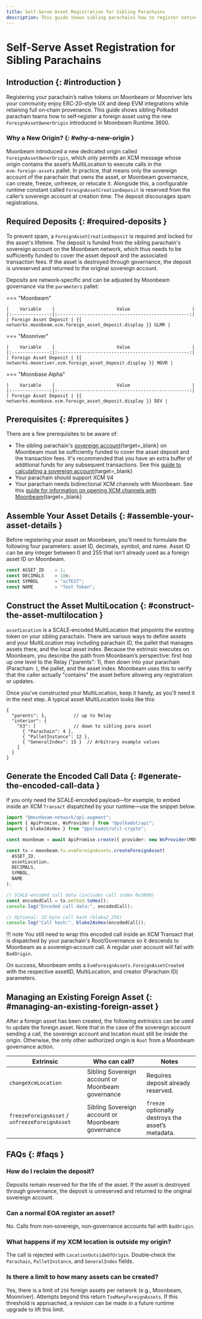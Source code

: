 ```yaml
---
title: Self-Serve Asset Registration for Sibling Parachains
description: This guide shows sibling parachains how to register native tokens as foreign assets on Moonbeam via ForeignAssetOwnerOrigin to unlock ERC-20 UX on Moonbeam.
---
```


# Self-Serve Asset Registration for Sibling Parachains

## Introduction {: #introduction }

Registering your parachain’s native tokens on Moonbeam or Moonriver lets your community enjoy ERC‑20–style UX and deep EVM integrations while retaining full on‑chain provenance. This guide shows sibling Polkadot parachain teams how to self‑register a foreign asset using the new `ForeignAssetOwnerOrigin` introduced in Moonbeam Runtime 3600.

### Why a New Origin? {: #why-a-new-origin }

Moonbeam introduced a new dedicated origin called `ForeignAssetOwnerOrigin`, which only permits an XCM message whose origin contains the asset’s MultiLocation to execute calls in the `evm‑foreign‑assets` pallet. In practice, that means only the sovereign account of the parachain that owns the asset, or Moonbeam governance, can create, freeze, unfreeze, or relocate it. Alongside this, a configurable runtime constant called `ForeignAssetCreationDeposit` is reserved from the caller’s sovereign account at creation time. The deposit discourages spam registrations.

## Required Deposits {: #required-deposits }

To prevent spam, a `ForeignAssetCreationDeposit` is required and locked for the asset's lifetime. The deposit is funded from the sibling parachain's sovereign account on the Moonbeam network, which thus needs to be sufficiently funded to cover the asset deposit and the associated transaction fees. If the asset is destroyed through governance, the deposit is unreserved and returned to the original sovereign account.

Deposits are network‑specific and can be adjusted by Moonbeam governance via the `parameters` pallet:

=== "Moonbeam"

    |    Variable    |                       Value                       |
    |:--------------:|:-------------------------------------------------:|
    | Foreign Asset Deposit | {{ networks.moonbeam.xcm.foreign_asset_deposit.display }} GLMR |
=== "Moonriver"

    |    Variable    |                       Value                       |
    |:--------------:|:-------------------------------------------------:|
    | Foreign Asset Deposit | {{ networks.moonriver.xcm.foreign_asset_deposit.display }} MOVR |
=== "Moonbase Alpha"

    |    Variable    |                       Value                       |
    |:--------------:|:-------------------------------------------------:|
    | Foreign Asset Deposit | {{ networks.moonbase.xcm.foreign_asset_deposit.display }} DEV |

## Prerequisites {: #prerequisites }

There are a few prerequisites to be aware of: 

- The sibling parachain's [sovereign account](/builders/interoperability/xcm/core-concepts/sovereign-accounts/){target=\_blank} on Moonbeam must be sufficiently funded to cover the asset deposit and the transaction fees. It's recommended that you have an extra buffer of additional funds for any subsequent transactions. See this [guide to calculating a sovereign account](/builders/interoperability/xcm/core-concepts/sovereign-accounts/){target=\_blank}
- Your parachain should support XCM V4
- Your parachain needs bidirectional XCM channels with Moonbeam. See this [guide for information on opening XCM channels with Moonbeam](/builders/interoperability/xcm/xc-registration/xc-integration/){target=\_blank} 

## Assemble Your Asset Details {: #assemble-your-asset-details }

Before registering your asset on Moonbeam, you'll need to formulate the following four parameters: asset ID, decimals, symbol, and name. Asset ID can be any integer between 0 and 255 that isn't already used as a foreign asset ID on Moonbeam. 

```typescript
const ASSET_ID    = 1;
const DECIMALS    = 18n;
const SYMBOL      = "xcTEST";
const NAME        = "Test Token";
```

## Construct the Asset MultiLocation {: #construct-the-asset-multilocation }

`assetLocation` is a SCALE‑encoded MultiLocation that pinpoints the existing token on your sibling parachain. There are various ways to define assets and your MultiLocation may including parachain ID, the pallet that manages assets there, and the local asset index. Because the extrinsic executes on Moonbeam, you describe the path from Moonbeam’s perspective: first hop up one level to the Relay ("parents": 1), then down into your parachain (Parachain: <paraId>), the pallet, and the asset index. Moonbeam uses this to verify that the caller actually "contains" the asset before allowing any registration or updates.

Once you've constructed your MultiLocation, keep it handy, as you'll need it in the next step. A typical asset MultiLocation looks like this:

```jsonc
{
  "parents": 1,          // up to Relay
  "interior": {
    "X3": [              // down to sibling para asset
      { "Parachain": 4 },
      { "PalletInstance": 12 },
      { "GeneralIndex": 15 }  // Arbitrary example values
    ]
  }
}
```

## Generate the Encoded Call Data {: #generate-the-encoded-call-data }

If you only need the SCALE‑encoded payload—for example, to embed inside an XCM `Transact` dispatched by your runtime—use the snippet below.

```typescript
import "@moonbeam-network/api-augment";
import { ApiPromise, WsProvider } from "@polkadot/api";
import { blake2AsHex } from "@polkadot/util-crypto";

const moonbeam = await ApiPromise.create({ provider: new WsProvider(MOONBEAM_WSS) });

const tx = moonbeam.tx.evmForeignAssets.createForeignAsset(
  ASSET_ID,
  assetLocation,
  DECIMALS,
  SYMBOL,
  NAME
);

// SCALE‑encoded call data (includes call index 0x3800)
const encodedCall = tx.method.toHex();
console.log("Encoded call data:", encodedCall);

// Optional: 32‑byte call hash (blake2_256)
console.log("Call hash:", blake2AsHex(encodedCall));
```

!!! note
	You still need to wrap this encoded call inside an XCM Transact that is dispatched by your parachain's Root/Governance so it descends to Moonbeam as a sovereign‑account call. A regular user account will fail with `BadOrigin`.

On success, Moonbeam emits a `EvmForeignAssets.ForeignAssetCreated` with the respective assetID, MultiLocation, and creator (Parachain ID) parameters. 

## Managing an Existing Foreign Asset {: #managing-an-existing-foreign-asset }

After a foreign asset has been created, the following extrinsics can be used to update the foreign asset. Note that in the case of the sovereign account sending a call, the sovereign account and location must still be inside the origin. Otherwise, the only other authorized origin is `Root` from a Moonbeam governance action. 

| Extrinsic                                     | Who can call?                                    | Notes                                                 |
|-----------------------------------------------|--------------------------------------------------|-------------------------------------------------------|
| `changeXcmLocation`                           | Sibling Sovereign account or Moonbeam governance | Requires deposit already reserved.                    |
| `freezeForeignAsset` / `unfreezeForeignAsset` | Sibling Sovereign account or Moonbeam governance | `freeze` optionally destroys the asset’s metadata.    |

## FAQs {: #faqs }

### How do I reclaim the deposit?

Deposits remain reserved for the life of the asset. If the asset is destroyed through governance, the deposit is unreserved and returned to the original sovereign account.

### Can a normal EOA register an asset?

No. Calls from non‑sovereign, non‑governance accounts fail with `BadOrigin`.

### What happens if my XCM location is outside my origin?

The call is rejected with `LocationOutsideOfOrigin`. Double‑check the `Parachain`, `PalletInstance`, and `GeneralIndex` fields.

### Is there a limit to how many assets can be created? 

Yes, there is a limit of `256` foreign assets per network (e.g., Moonbeam, Moonriver). Attempts beyond this return `TooManyForeignAssets`. If this threshold is approached, a revision can be made in a future runtime upgrade to lift this limit.
